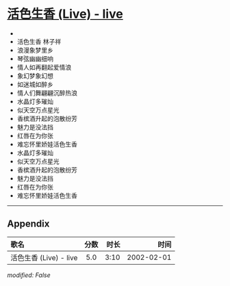 # [活色生香 (Live) - live](https://music.163.com/song?id=67101)

* 
* 活色生香 林子祥
* 浪漫象梦里乡
* 琴弦幽幽细响
* 情人如再翻起爱情浪
* 象幻梦象幻想
* 如迷城如醉乡
* 情人们舞翩翩沉醉热浪
* 水晶灯多璀灿
* 似天空万点星光
* 香槟酒升起的泡散纷芳
* 魅力是没法挡
* 红唇在为你张
* 难忘怀里娇娃活色生香
* 水晶灯多璀灿
* 似天空万点星光
* 香槟酒升起的泡散纷芳
* 魅力是没法挡
* 红唇在为你张
* 难忘怀里娇娃活色生香


---

## Appendix

|歌名|分数|时长|时间|
|:---|:---:|---:|---:|
|活色生香 (Live) - live|5.0|3:10|2002-02-01

*modified: False*